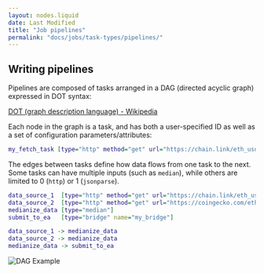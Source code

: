 ```yaml
---
layout: nodes.liquid
date: Last Modified
title: "Job pipelines"
permalink: "docs/jobs/task-types/pipelines/"
---
```


## Writing pipelines

Pipelines are composed of tasks arranged in a DAG (directed acyclic graph) expressed in DOT syntax:

[DOT (graph description language) - Wikipedia](https://en.wikipedia.org/wiki/DOT_%28graph_description_language%29#Directed_graphs)

Each node in the graph is a task, and has both a user-specified ID as well as a set of configuration parameters/attributes:

```dot
my_fetch_task [type="http" method="get" url="https://chain.link/eth_usd"]
```

The edges between tasks define how data flows from one task to the next. Some tasks can have multiple inputs (such as `median`), while others are limited to 0 (`http`) or 1 (`jsonparse`).

```dot
data_source_1  [type="http" method="get" url="https://chain.link/eth_usd"]
data_source_2  [type="http" method="get" url="https://coingecko.com/eth_usd"]
medianize_data [type="median"]
submit_to_ea   [type="bridge" name="my_bridge"]

data_source_1 -> medianize_data
data_source_2 -> medianize_data
medianize_data -> submit_to_ea
```

![DAG Example](/dag_example.png)

